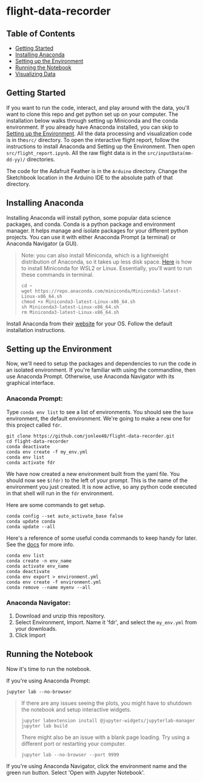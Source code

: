# flight-data-recorder

## Table of Contents
- [Getting Started](#getting-started)
- [Installing Anaconda](#installing-anaconda)
- [Setting up the Environment](#setting-up-the-environment)
- [Running the Notebook](#running-the-notebook)
- [Visualizing Data](#)


## Getting Started
If you want to run the code, interact, and play around with the data, you'll want to clone this repo and get python set up on your computer. The installation below walks through setting up Miniconda and the conda environment. If you already have Anaconda installed, you can skip to [Setting up the Environment](#setting-up-the-environment). All the data processing and visualization code is in the`src/` directory. To open the interactive flight report, follow the instructions to install Anaconda and Setting up the Environment. Then open `src/flight_report.ipynb`. All the raw flight data is in the `src/inputData(mm-dd-yy)/` directories.

The code for the Adafruit Feather is in the `Arduino` directory. Change the Sketchbook location in the Arduino IDE to the absolute path of that directory.

## Installing Anaconda
Installing Anaconda will install python, some popular data science packages, and conda. Conda is a python package and environment manager. It helps manage and isolate packages for your different python projects. You can use it with either Anaconda Prompt (a terminal) or Anaconda Navigator (a GUI).

> Note: you can also install Miniconda, which is a lightweight distribution of Anaconda, so it takes up less disk space. [Here](https://towardsdatascience.com/configuring-jupyter-notebook-in-windows-subsystem-linux-wsl2-c757893e9d69) is how to install Miniconda for WSL2 or Linux. Essentially, you'll want to run these commands in terminal.
> ```
> cd ~
> wget https://repo.anaconda.com/miniconda/Miniconda3-latest-Linux-x86_64.sh
> chmod +x Miniconda3-latest-Linux-x86_64.sh
> sh Miniconda3-latest-Linux-x86_64.sh
> rm Miniconda3-latest-Linux-x86_64.sh
> ```

Install Anaconda from their [website](https://www.anaconda.com/products/individual) for your OS. Follow the default installation instructions. 


## Setting up the Environment
Now, we'll need to setup the packages and dependencies to run the code in an isolated environment. If you're familiar with using the commandline, then use Anaconda Prompt. Otherwise, use Anaconda Navigator with its graphical interface.

### Anaconda Prompt:
Type `conda env list` to see a list of environments. You should see the `base` environment, the default environment. We're going to make a new one for this project called `fdr`.
```
git clone https://github.com/jonlee48/flight-data-recorder.git
cd flight-data-recorder
conda deactivate
conda env create -f my_env.yml
conda env list
conda activate fdr
```
We have now created a new environment built from the yaml file. You should now see `$(fdr)` to the left of your prompt. This is the name of the environment you just created. It is now active, so any python code executed in that shell will run in the `fdr` environment.

Here are some commands to get setup.
```
conda config --set auto_activate_base false
conda update conda
conda update --all
```

Here's a reference of some useful conda commands to keep handy for later. See the [docs](http://docs.conda.io/projects/conda/en/latest/user-guide/tasks/manage-environments.html
) for more info.
```
conda env list
conda create -n env_name
conda activate env_name
conda deactivate
conda env export > environment.yml
conda env create -f environment.yml
conda remove --name myenv --all
```

### Anaconda Navigator:
1. Download and unzip this repository. 
2. Select Environment, Import. Name it 'fdr', and select the `my_env.yml` from your downloads.
3. Click Import



## Running the Notebook
Now it's time to run the notebook.

If you're using Anaconda Prompt:
```
jupyter lab --no-browser
```
> If there are any issues seeing the plots, you might have to shutdown the notebook and setup interactive widgets.
> ```
> jupyter labextension install @jupyter-widgets/jupyterlab-manager
> jupyter lab build
> ```
> There might also be an issue with a blank page loading. Try using a different port or restarting your computer.
> ```
> jupyter lab --no-browser --port 9999
> ```

If you're using Anaconda Navigator, click the environment name and the green run button. Select 'Open with Jupyter Notebook'.
